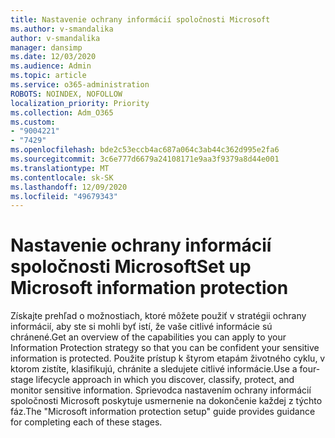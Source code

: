 ```yaml
---
title: Nastavenie ochrany informácií spoločnosti Microsoft
ms.author: v-smandalika
author: v-smandalika
manager: dansimp
ms.date: 12/03/2020
ms.audience: Admin
ms.topic: article
ms.service: o365-administration
ROBOTS: NOINDEX, NOFOLLOW
localization_priority: Priority
ms.collection: Adm_O365
ms.custom:
- "9004221"
- "7429"
ms.openlocfilehash: bde2c53eccb4ac687a064c3ab44c362d995e2fa6
ms.sourcegitcommit: 3c6e777d6679a24108171e9aa3f9379a8d44e001
ms.translationtype: MT
ms.contentlocale: sk-SK
ms.lasthandoff: 12/09/2020
ms.locfileid: "49679343"
---
```

# <a name="set-up-microsoft-information-protection"></a><span data-ttu-id="f7f64-102">Nastavenie ochrany informácií spoločnosti Microsoft</span><span class="sxs-lookup"><span data-stu-id="f7f64-102">Set up Microsoft information protection</span></span>

<span data-ttu-id="f7f64-103">Získajte prehľad o možnostiach, ktoré môžete použiť v stratégii ochrany informácií, aby ste si mohli byť istí, že vaše citlivé informácie sú chránené.</span><span class="sxs-lookup"><span data-stu-id="f7f64-103">Get an overview of the capabilities you can apply to your Information Protection strategy so that you can be confident your sensitive information is protected.</span></span> <span data-ttu-id="f7f64-104">Použite prístup k štyrom etapám životného cyklu, v ktorom zistíte, klasifikujú, chránite a sledujete citlivé informácie.</span><span class="sxs-lookup"><span data-stu-id="f7f64-104">Use a four-stage lifecycle approach in which you discover, classify, protect, and monitor sensitive information.</span></span> <span data-ttu-id="f7f64-105">Sprievodca nastavením ochrany informácií spoločnosti Microsoft poskytuje usmernenie na dokončenie každej z týchto fáz.</span><span class="sxs-lookup"><span data-stu-id="f7f64-105">The "Microsoft information protection setup" guide provides guidance for completing each of these stages.</span></span>
